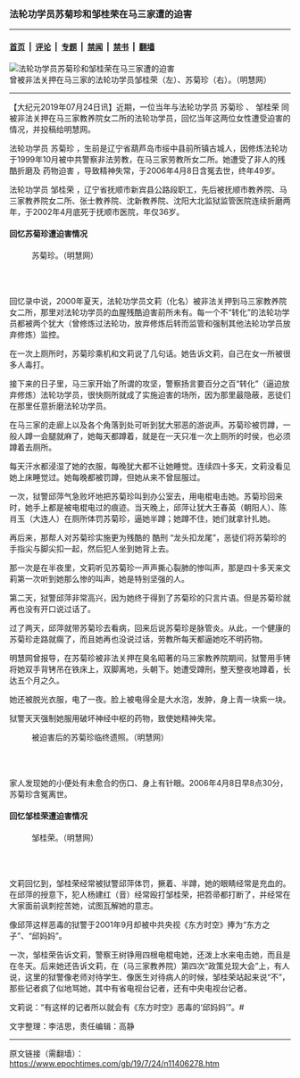 ### 法轮功学员苏菊珍和邹桂荣在马三家遭的迫害

---

#### [首页](../../../..?n11406278) &nbsp;|&nbsp; [评论](../../../../../epoch-comment?n11406278) &nbsp;|&nbsp; [专题](../../../../../epoch-special?n11406278) &nbsp;|&nbsp; [禁闻](../../../../../epoch-news?n11406278) &nbsp;|&nbsp; [禁书](../../../../../books?n11406278) &nbsp;|&nbsp; [翻墙](https://github.com/gfw-breaker/nogfw/blob/master/README.md?n11406278)


<div><img alt="法轮功学员苏菊珍和邹桂荣在马三家遭的迫害" class="attachment-djy_600_400 size-djy_600_400 wp-post-image" src="https://i.epochtimes.com/assets/uploads/2019/07/11-42-600x400.jpg"/>
<div class="caption">
 曾被非法关押在马三家的法轮功学员邹桂荣（左）、苏菊珍（右）。（明慧网）
</div></div><hr/><div class="post_content" id="artbody" itemprop="articleBody">
 <!-- article content begin -->
 <p>
  【大纪元2019年07月24日讯】近期，一位当年与法轮功学员
  <ok href="https://www.epochtimes.com/gb/tag/%E8%8B%8F%E8%8F%8A%E7%8F%8D.html">
   苏菊珍
  </ok>
  、
  <ok href="https://www.epochtimes.com/gb/tag/%E9%82%B9%E6%A1%82%E8%8D%A3.html">
   邹桂荣
  </ok>
  同被非法关押在马三家教养院女二所的法轮功学员，回忆当年这两位女性遭受迫害的情况，并投稿给明慧网。
 </p>
 <p>
  法轮功学员
  <ok href="https://www.epochtimes.com/gb/tag/%E8%8B%8F%E8%8F%8A%E7%8F%8D.html">
   苏菊珍
  </ok>
  ，生前是辽宁省葫芦岛市绥中县前所镇古城人，因修炼法轮功于1999年10月被中共警察非法劳教，在马三家劳教所女二所。她遭受了非人的残酷折磨及
  <ok href="https://www.epochtimes.com/gb/tag/%E8%8D%AF%E7%89%A9%E8%BF%AB%E5%AE%B3.html">
   药物迫害
  </ok>
  ，导致精神失常，于2006年4月8日含冤去世，终年49岁。
 </p>
 <p>
  法轮功学员
  <ok href="https://www.epochtimes.com/gb/tag/%E9%82%B9%E6%A1%82%E8%8D%A3.html">
   邹桂荣
  </ok>
  ，辽宁省抚顺市新宾县公路段职工，先后被抚顺市教养院、马三家教养院女二所、张士教养院、沈新教养院、沈阳大北监狱监管医院连续折磨两年，于2002年4月底死于抚顺市医院，年仅36岁。
 </p>
 <h4>
  <b>
   回忆苏菊珍遭迫害情况
  </b>
 </h4>
 <figure aria-describedby="caption-attachment-11406319" class="wp-caption aligncenter" id="attachment_11406319" style="width: 120px">
  <ok href="https://i.epochtimes.com/assets/uploads/2019/07/2006-5-15-sujuzhen-ss.jpg" target="_blank">
   <img alt="" class="size-full wp-image-11406319" src="https://i.epochtimes.com/assets/uploads/2019/07/2006-5-15-sujuzhen-ss.jpg"/>
  </ok>
  <br/><figcaption class="wp-caption-text" id="caption-attachment-11406319">
   苏菊珍。（明慧网）
  </figcaption><br/>
 </figure><br/>
 <p>
  回忆录中说，2000年夏天，法轮功学员文莉（化名）被非法关押到马三家教养院女二所，那里对法轮功学员的血腥残酷迫害前所未有。每一个不“转化”的法轮功学员都被两个犹大（曾修炼过法轮功，放弃修炼后转而监管和强制其他法轮功学员放弃修炼）监控。
 </p>
 <p>
  在一次上厕所时，苏菊珍乘机和文莉说了几句话。她告诉文莉，自己在女一所被很多人毒打。
 </p>
 <p>
  接下来的日子里，马三家开始了所谓的攻坚，警察扬言要百分之百“转化”（逼迫放弃修炼）法轮功学员，很快厕所就成了实施迫害的场所，因为那里最隐蔽，恶徒们在那里任意折磨法轮功学员。
 </p>
 <p>
  在马三家的走廊上以及各个角落到处可听到犹大邪恶的游说声。苏菊珍被罚蹲，一般人蹲一会腿就麻了，她每天都蹲着，就是在一天只准一次上厕所的时侯，也必须蹲着去厕所。
 </p>
 <p>
  每天汗水都浸湿了她的衣服，每晚犹大都不让她睡觉。连续四十多天，文莉没看见她上床睡觉过。她每晚都被罚蹲，但她从来不曾屈服过。
 </p>
 <p>
  一次，狱警邱萍气急败坏地把苏菊珍叫到办公室去，用电棍电击她。苏菊珍回来时，她手上都是被电棍电过的痕迹。当天晚上，邱萍让犹大王春英（朝阳人）、陈肖玉（大连人）在厕所体罚苏菊珍，逼她半蹲；她蹲不住，她们就拿针扎她。
 </p>
 <p>
  再后来，那帮人对苏菊珍实施更为残酷的
  <ok href="https://www.epochtimes.com/gb/tag/%E9%85%B7%E5%88%91.html">
   酷刑
  </ok>
  “龙头扣龙尾”，恶徒们将苏菊珍的手指尖与脚尖扣一起，然后犯人坐到她背上去。
 </p>
 <p>
  那一次是在半夜里，文莉听见苏菊珍一声声撕心裂肺的惨叫声，那是四十多天来文莉第一次听到她那么惨的叫声，她是特别坚强的人。
 </p>
 <p>
  第二天，狱警邱萍非常高兴，因为她终于得到了苏菊珍的只言片语。但是苏菊珍就再也没有开口说过话了。
 </p>
 <p>
  过了两天，邱萍就带苏菊珍去看病，回来后说苏菊珍是脉管炎。从此，一个健康的苏菊珍走路就瘸了，而且她再也没说过话，劳教所每天都逼她吃不明药物。
 </p>
 <p>
  明慧网曾报导，在苏菊珍被非法关押在臭名昭著的马三家教养院期间，狱警用手铐将她双手背铐吊在铁床上，双脚离地，头朝下。她遭受蹲刑，整天整夜地蹲着，长达五个月之久。
 </p>
 <p>
  她还被脱光衣服，电了一夜。脸上被电得全是大水泡，发肿，身上青一块紫一块。
 </p>
 <p>
  狱警天天强制她服用破坏神经中枢的药物，致使她精神失常。
 </p>
 <figure aria-describedby="caption-attachment-11406348" class="wp-caption aligncenter" id="attachment_11406348" style="width: 270px">
  <ok href="https://i.epochtimes.com/assets/uploads/2019/07/2006-4-16-juzhen-450x280.jpg" target="_blank">
   <img alt="" class="wp-image-11406348" src="https://i.epochtimes.com/assets/uploads/2019/07/2006-4-16-juzhen-450x280.jpg"/>
  </ok>
  <br/><figcaption class="wp-caption-text" id="caption-attachment-11406348">
   被迫害后的苏菊珍临终遗照。（明慧网）
  </figcaption><br/>
 </figure><br/>
 <p>
  家人发现她的小便处有未愈合的伤口、身上有针眼。2006年4月8日早8点30分，苏菊珍含冤离世。
 </p>
 <h4>
  <b>
   回忆邹桂荣遭迫害情况
  </b>
 </h4>
 <figure aria-describedby="caption-attachment-11406365" class="wp-caption aligncenter" id="attachment_11406365" style="width: 157px">
  <ok href="https://i.epochtimes.com/assets/uploads/2019/07/2003-5-4-zouguirong-1.jpg" target="_blank">
   <img alt="" class="wp-image-11406365" src="https://i.epochtimes.com/assets/uploads/2019/07/2003-5-4-zouguirong-1.jpg"/>
  </ok>
  <br/><figcaption class="wp-caption-text" id="caption-attachment-11406365">
   邹桂荣。（明慧网）
  </figcaption><br/>
 </figure><br/>
 <p>
  文莉回忆到，邹桂荣经常被狱警邱萍体罚，撅着、半蹲，她的眼睛经常是充血的。在邱萍的授意下，犯人杨建红（音）经常殴打邹桂荣，把笤帚都打断了，并经常在大家面前讽刺挖苦她，试图瓦解她的意志。
 </p>
 <p>
  像邱萍这样恶毒的狱警于2001年9月却被中共央视《东方时空》捧为“东方之子”、“邱妈妈”。
 </p>
 <div class="ar_articleContent" id="ar_bArticleContent">
  <p>
   一次，邹桂荣告诉文莉，警察王树铮用四根电棍电她，还泼上水来电击她，而且是在冬天。后来她还告诉文莉，在（马三家教养院）第四次“政策兑现大会”上，有人说，这里的狱警像老师对待学生、像医生对待病人的时候，邹桂荣站起来说“不”，那些记者疯了似地骂她，其中有省电视台记者，还有中央电视台记者。
  </p>
  <p>
   文莉说：“有这样的记者所以就会有《东方时空》恶毒的‘邱妈妈’”。#
  </p>
  <p>
   文字整理：李洁思，责任编辑：高静
  </p>
 </div>
 <!-- article content end -->
 <div id="below_article_ad">
 </div>
</div>


---

原文链接（需翻墙）：https://www.epochtimes.com/gb/19/7/24/n11406278.htm